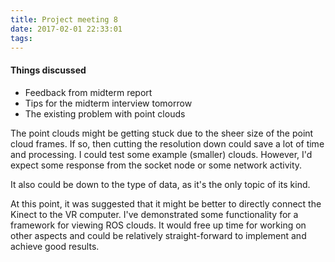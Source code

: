 ```yaml
---
title: Project meeting 8
date: 2017-02-01 22:33:01
tags:
---
```

#### Things discussed
- Feedback from midterm report
- Tips for the midterm interview tomorrow
- The existing problem with point clouds

The point clouds might be getting stuck due to the sheer size of the point cloud frames.
If so, then cutting the resolution down could save a lot of time and processing.
I could test some example (smaller) clouds.
However, I'd expect some response from the socket node or some network activity.

It also could be down to the type of data, as it's the only topic of its kind.

At this point, it was suggested that it might be better to directly connect the Kinect to the VR computer.
I've demonstrated some functionality for a framework for viewing ROS clouds.
It would free up time for working on other aspects and could be relatively straight-forward to implement and achieve good results.
